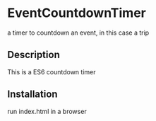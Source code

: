 # EventCountdownTimer

a timer to countdown an event, in this case a trip

## Description

This is a ES6 countdown timer

## Installation

run index.html in a browser